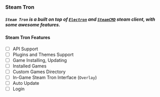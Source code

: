 ### Steam Tron

##### `Steam Tron` is a built on top of [`Electron`](https://www.electronjs.org) and [`SteamCMD`](https://developer.valvesoftware.com/wiki/SteamCMD) steam client, with some awesome features. 

#### Steam Tron Features
- [ ] API Support
- [ ] Plugins and Themes Support
- [ ] Game Installing, Updating
- [ ] Installed Games
- [ ] Custom Games Directory
- [ ] In-Game Steam Tron Interface (`Overlay`)
- [ ] Auto Update
- [ ] Login
